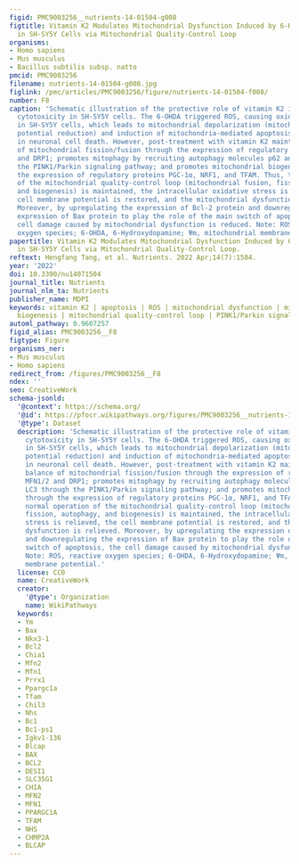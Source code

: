 ```yaml
---
figid: PMC9003256__nutrients-14-01504-g008
figtitle: Vitamin K2 Modulates Mitochondrial Dysfunction Induced by 6-Hydroxydopamine
  in SH-SY5Y Cells via Mitochondrial Quality-Control Loop
organisms:
- Homo sapiens
- Mus musculus
- Bacillus subtilis subsp. natto
pmcid: PMC9003256
filename: nutrients-14-01504-g008.jpg
figlink: /pmc/articles/PMC9003256/figure/nutrients-14-01504-f008/
number: F8
caption: 'Schematic illustration of the protective role of vitamin K2 in 6-OHDA-induced
  cytotoxicity in SH-SY5Y cells. The 6-OHDA triggered ROS, causing oxidative stress
  in SH-SY5Y cells, which leads to mitochondrial depolarization (mitochondrial membrane
  potential reduction) and induction of mitochondria-mediated apoptosis, resulting
  in neuronal cell death. However, post-treatment with vitamin K2 maintains the balance
  of mitochondrial fission/fusion through the expression of regulatory proteins MFN1/2
  and DRP1; promotes mitophagy by recruiting autophagy molecules p62 and LC3 through
  the PINK1/Parkin signaling pathway; and promotes mitochondrial biogenesis through
  the expression of regulatory proteins PGC-1α, NRF1, and TFAM. Thus, the normal operation
  of the mitochondrial quality-control loop (mitochondrial fusion, fission, autophagy,
  and biogenesis) is maintained, the intracellular oxidative stress is relieved, the
  cell membrane potential is restored, and the mitochondrial dysfunction is relieved.
  Moreover, by upregulating the expression of Bcl-2 protein and downregulating the
  expression of Bax protein to play the role of the main switch of apoptosis, the
  cell damage caused by mitochondrial dysfunction is reduced. Note: ROS, reactive
  oxygen species; 6-OHDA, 6-Hydroxydopamine; Ψm, mitochondrial membrane potential.'
papertitle: Vitamin K2 Modulates Mitochondrial Dysfunction Induced by 6-Hydroxydopamine
  in SH-SY5Y Cells via Mitochondrial Quality-Control Loop.
reftext: Hengfang Tang, et al. Nutrients. 2022 Apr;14(7):1504.
year: '2022'
doi: 10.3390/nu14071504
journal_title: Nutrients
journal_nlm_ta: Nutrients
publisher_name: MDPI
keywords: vitamin K2 | apoptosis | ROS | mitochondrial dysfunction | mitophagy | mitochondrial
  biogenesis | mitochondrial quality-control loop | PINK1/Parkin signaling pathway
automl_pathway: 0.9607257
figid_alias: PMC9003256__F8
figtype: Figure
organisms_ner:
- Mus musculus
- Homo sapiens
redirect_from: /figures/PMC9003256__F8
ndex: ''
seo: CreativeWork
schema-jsonld:
  '@context': https://schema.org/
  '@id': https://pfocr.wikipathways.org/figures/PMC9003256__nutrients-14-01504-g008.html
  '@type': Dataset
  description: 'Schematic illustration of the protective role of vitamin K2 in 6-OHDA-induced
    cytotoxicity in SH-SY5Y cells. The 6-OHDA triggered ROS, causing oxidative stress
    in SH-SY5Y cells, which leads to mitochondrial depolarization (mitochondrial membrane
    potential reduction) and induction of mitochondria-mediated apoptosis, resulting
    in neuronal cell death. However, post-treatment with vitamin K2 maintains the
    balance of mitochondrial fission/fusion through the expression of regulatory proteins
    MFN1/2 and DRP1; promotes mitophagy by recruiting autophagy molecules p62 and
    LC3 through the PINK1/Parkin signaling pathway; and promotes mitochondrial biogenesis
    through the expression of regulatory proteins PGC-1α, NRF1, and TFAM. Thus, the
    normal operation of the mitochondrial quality-control loop (mitochondrial fusion,
    fission, autophagy, and biogenesis) is maintained, the intracellular oxidative
    stress is relieved, the cell membrane potential is restored, and the mitochondrial
    dysfunction is relieved. Moreover, by upregulating the expression of Bcl-2 protein
    and downregulating the expression of Bax protein to play the role of the main
    switch of apoptosis, the cell damage caused by mitochondrial dysfunction is reduced.
    Note: ROS, reactive oxygen species; 6-OHDA, 6-Hydroxydopamine; Ψm, mitochondrial
    membrane potential.'
  license: CC0
  name: CreativeWork
  creator:
    '@type': Organization
    name: WikiPathways
  keywords:
  - Ym
  - Bax
  - Nkx3-1
  - Bcl2
  - Chia1
  - Mfn2
  - Mfn1
  - Prrx1
  - Ppargc1a
  - Tfam
  - Chil3
  - Nhs
  - Bc1
  - Bc1-ps1
  - Igkv1-136
  - Blcap
  - BAX
  - BCL2
  - DESI1
  - SLC35G1
  - CHIA
  - MFN2
  - MFN1
  - PPARGC1A
  - TFAM
  - NHS
  - CHMP2A
  - BLCAP
---
```

